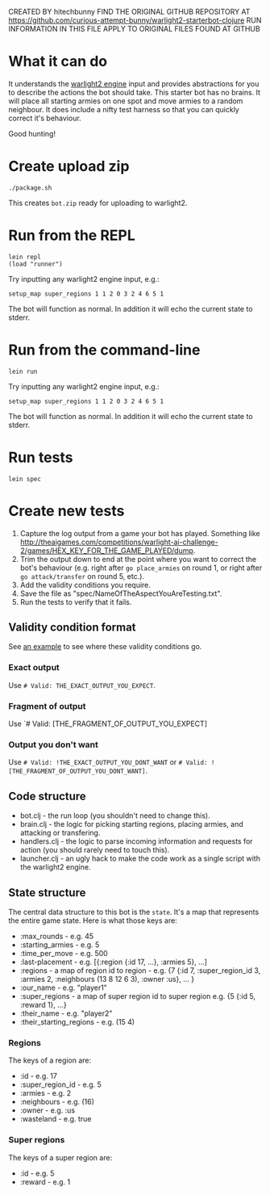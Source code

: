 CREATED BY hitechbunny
FIND THE ORIGINAL GITHUB REPOSITORY AT https://github.com/curious-attempt-bunny/warlight2-starterbot-clojure
RUN INFORMATION IN THIS FILE APPLY TO ORIGINAL FILES FOUND AT GITHUB

# What it can do

It understands the [warlight2 engine](http://theaigames.com/competitions/warlight-ai-challenge-2#) input and provides abstractions for you to describe the actions the bot should take. This starter bot has no brains. It will place all starting armies on one spot and move armies to a random neighbour. It does include a nifty test harness so that you can quickly correct it's behaviour.

Good hunting!

# Create upload zip

    ./package.sh

This creates `bot.zip` ready for uploading to warlight2.

# Run from the REPL

    lein repl
    (load "runner")

Try inputting any warlight2 engine input, e.g.:

    setup_map super_regions 1 1 2 0 3 2 4 6 5 1

The bot will function as normal. In addition it will echo the current state to stderr.

# Run from the command-line

    lein run

Try inputting any warlight2 engine input, e.g.:

    setup_map super_regions 1 1 2 0 3 2 4 6 5 1

The bot will function as normal. In addition it will echo the current state to stderr.

# Run tests

    lein spec

# Create new tests

1. Capture the log output from a game your bot has played. Something like http://theaigames.com/competitions/warlight-ai-challenge-2/games/HEX_KEY_FOR_THE_GAME_PLAYED/dump.
2. Trim the output down to end at the point where you want to correct the bot's behaviour (e.g. right after `go place_armies` on round 1, or right after `go attack/transfer` on round 5, etc.).
3. Add the validity conditions you require.
4. Save the file as "spec/NameOfTheAspectYouAreTesting.txt".
5. Run the tests to verify that it fails.

## Validity condition format

See [an example](https://github.com/curious-attempt-bunny/warlight2-starterbot-clojure/blob/master/spec/Attacks.txt#L47) to see where these validity conditions go.

### Exact output

Use `# Valid: THE_EXACT_OUTPUT_YOU_EXPECT`.

### Fragment of output

Use `# Valid: [THE_FRAGMENT_OF_OUTPUT_YOU_EXPECT]

### Output you don't want

Use `# Valid: !THE_EXACT_OUTPUT_YOU_DONT_WANT` or `# Valid: ![THE_FRAGMENT_OF_OUTPUT_YOU_DONT_WANT]`.

## Code structure

* bot.clj - the run loop (you shouldn't need to change this).
* brain.clj - the logic for picking starting regions, placing armies, and attacking or transfering.
* handlers.clj - the logic to parse incoming information and requests for action (you should rarely need to touch this).
* launcher.clj - an ugly hack to make the code work as a single script with the warlight2 engine.

## State structure

The central data structure to this bot is the `state`. It's a map that represents the entire game state. Here is what those keys are:

* :max_rounds - e.g. 45
* :starting_armies - e.g. 5
* :time_per_move - e.g. 500
* :last-placement - e.g. [{:region {:id 17, ...}, :armies 5}, ...]
* :regions - a map of region id to region - e.g. {7 {:id 7, :super_region_id 3, :armies 2, :neighbours (13 8 12 6 3), :owner :us}, ... }
* :our_name - e.g. "player1"
* :super_regions - a map of super region id to super region e.g. {5 {:id 5, :reward 1}, ...}
* :their_name - e.g. "player2"
* :their_starting_regions - e.g. (15 4)

### Regions

The keys of a region are:

* :id - e.g. 17
* :super_region_id - e.g. 5
* :armies - e.g. 2
* :neighbours - e.g. (16)
* :owner - e.g. :us
* :wasteland - e.g. true

### Super regions

The keys of a super region are:

* :id - e.g. 5
* :reward - e.g. 1
